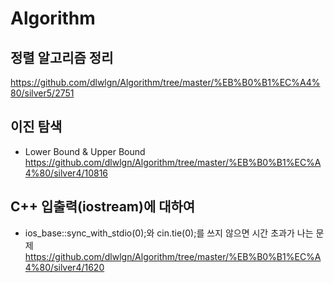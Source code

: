# Algorithm

## 정렬 알고리즘 정리
https://github.com/dlwlgn/Algorithm/tree/master/%EB%B0%B1%EC%A4%80/silver5/2751

## 이진 탐색
 - Lower Bound & Upper Bound https://github.com/dlwlgn/Algorithm/tree/master/%EB%B0%B1%EC%A4%80/silver4/10816

## C++ 입출력(iostream)에 대하여
 - ios_base::sync_with_stdio(0);와 cin.tie(0);를 쓰지 않으면 시간 초과가 나는 문제 https://github.com/dlwlgn/Algorithm/tree/master/%EB%B0%B1%EC%A4%80/silver4/1620
